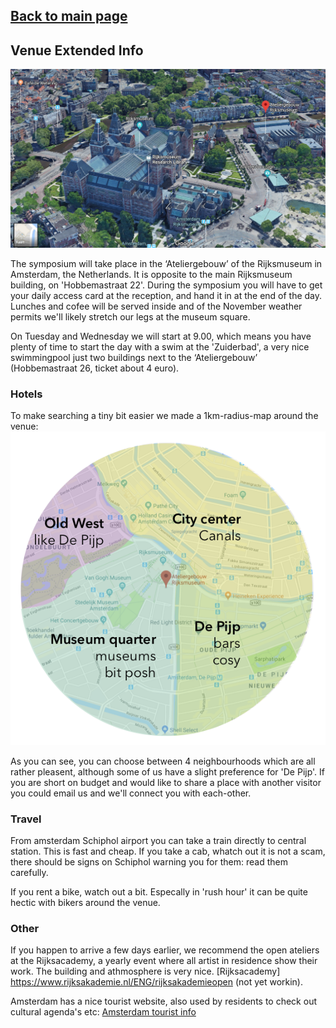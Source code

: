 ## [Back to main page](index.md)



## Venue Extended Info
![Atelier gebouw](/images/google3dSmall.png)

The symposium will take place in the ‘Ateliergebouw’ of the Rijksmuseum in Amsterdam, the Netherlands. It is opposite to the main Rijksmuseum building, on 'Hobbemastraat 22'. During the symposium you will have to get your daily access card at the reception, and hand it in at the end of the day. Lunches and cofee will be served inside and of the November weather permits we'll likely stretch our legs at the museum square. 


On Tuesday and Wednesday we will start at 9.00, which means you have plenty of time to start the day with a swim at the 'Zuiderbad', a very nice swimmingpool just two buildings next to the ‘Ateliergebouw’ (Hobbemastraat 26, ticket about 4 euro). 

### Hotels
To make searching a tiny bit easier we made a 1km-radius-map around the venue:
![map](/images/amsterdammap.png)

As you can see, you can choose between 4 neighbourhoods which are all rather pleasent, although some of us have a slight preference for 'De Pijp'. If you are short on budget and would like to share a place with another visitor you could email us and we'll connect you with each-other. 

### Travel
From amsterdam Schiphol airport you can take a train directly to central station. This is fast and cheap. If you take a cab, whatch out it is not a scam, there should be signs on Schiphol warning you for them: read them carefully. 

If you rent a bike, watch out a bit. Especally in 'rush hour' it can be quite hectic with bikers around the venue. 

### Other
If you happen to arrive a few days earlier, we recommend the open ateliers at the Rijksacademy, a yearly event where all artist in residence show their work. The building and athmosphere is very nice. [Rijksacademy] https://www.rijksakademie.nl/ENG/rijksakademieopen (not yet workin).

Amsterdam has a nice tourist website, also used by residents to check out cultural agenda's etc: [Amsterdam tourist info](https://www.iamsterdam.com)